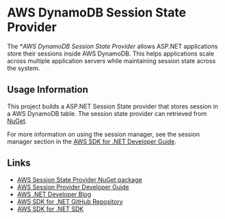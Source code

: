 # AWS DynamoDB Session State Provider

The **AWS DynamoDB Session State Provider* allows ASP.NET applications store their sessions inside AWS DynamoDB. This helps applications scale across multiple application servers while maintaining session state across the system.

## Usage Information

This project builds a ASP.NET Session State provider that stores session in a AWS DynamoDB table. The session state provider can retrieved from [NuGet][nuget-package].

For more information on using the session manager, see the session manager section in the [AWS SDK for .NET Developer Guide][developer-guide].


## Links

* [AWS Session State Provider NuGet package][nuget-package]
* [AWS Session Provider Developer Guide][developer-guide]
* [AWS .NET Developer Blog][dotnet-blog]
* [AWS SDK for .NET GitHub Repository][github-awssdk]
* [AWS SDK for .NET SDK][sdk-website]


[developer-guide]:http://docs.aws.amazon.com/AWSSdkDocsNET/latest/DeveloperGuide/net-dg-dynamodb-session.html
[nuget-package]: http://www.nuget.org/packages/AWS.SessionProvider/
[github-awssdk]: https://github.com/aws/aws-sdk-net
[sdk-website]: http://aws.amazon.com/sdkfornet
[dotnet-blog]: http://blogs.aws.amazon.com/net/

